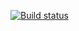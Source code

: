 [![Build status](https://ci.appveyor.com/api/projects/status/035upg4cxvcibovr?svg=true)](https://ci.appveyor.com/project/Vadum1998/patterns)
